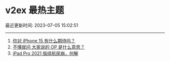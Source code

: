 # v2ex 最热主题

最近更新时间: 2023-07-05 15:02:51

--- 
1. [你对 iPhone 15 有什么期待吗？](https://www.v2ex.com/t/954175) 
2. [不懂就问 大家说的 OP 是什么意思？](https://www.v2ex.com/t/954167) 
3. [iPad Pro 2021 版续航尿崩，何解](https://www.v2ex.com/t/954169) 
